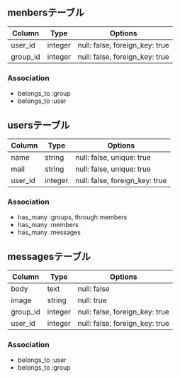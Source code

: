 ## menbersテーブル

|Column|Type|Options|
|------|----|-------|
|user_id|integer|null: false, foreign_key: true|
|group_id|integer|null: false, foreign_key: true|

### Association
- belongs_to :group
- belongs_to :user

## usersテーブル

|Column|Type|Options|
|------|----|-------|
|name|string|null: false, unique: true|
|mail|string|null: false,  unique: true|
|user_id|integer|null: false, foreign_key: true|

### Association
- has_many :groups, through:members
- has_many :members
- has_many :messages


## messagesテーブル

|Column|Type|Options|
|------|----|-------|
|body|text|null: false|
|image|string| null: true|
|group_id|integer|null: false, foreign_key: true|
|user_id|integer|null: false, foreign_key: true|

### Association
- belongs_to :user
- belongs_to :group
